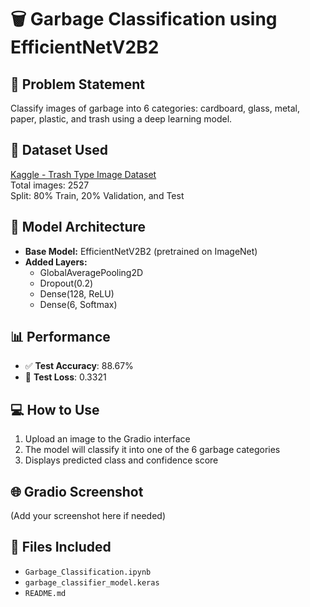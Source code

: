 
# 🗑️ Garbage Classification using EfficientNetV2B2

## 📌 Problem Statement
Classify images of garbage into 6 categories: cardboard, glass, metal, paper, plastic, and trash using a deep learning model.

## 📁 Dataset Used
[Kaggle - Trash Type Image Dataset](https://www.kaggle.com/datasets/farzadnekouei/trash-type-image-dataset)  
Total images: 2527  
Split: 80% Train, 20% Validation, and Test

## 🧠 Model Architecture
- **Base Model:** EfficientNetV2B2 (pretrained on ImageNet)
- **Added Layers:**
  - GlobalAveragePooling2D
  - Dropout(0.2)
  - Dense(128, ReLU)
  - Dense(6, Softmax)

## 📊 Performance
- ✅ **Test Accuracy**: 88.67%
- 🧪 **Test Loss**: 0.3321

## 💻 How to Use
1. Upload an image to the Gradio interface
2. The model will classify it into one of the 6 garbage categories
3. Displays predicted class and confidence score

## 🌐 Gradio Screenshot
(Add your screenshot here if needed)

## 📂 Files Included
- `Garbage_Classification.ipynb`
- `garbage_classifier_model.keras`
- `README.md`
